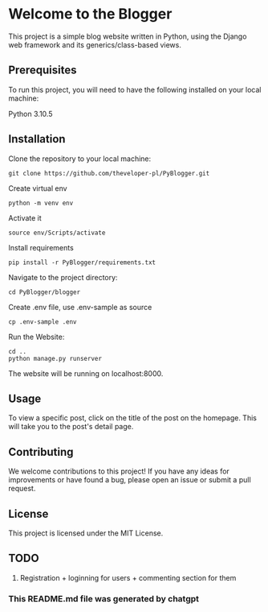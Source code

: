 # Welcome to the Blogger
This project is a simple blog website written in Python, using the Django web framework and its generics/class-based views.

## Prerequisites
To run this project, you will need to have the following installed on your local machine:

Python 3.10.5

## Installation


Clone the repository to your local machine:
```
git clone https://github.com/theveloper-pl/PyBlogger.git
```

Create virtual env
```
python -m venv env
```

Activate it
```
source env/Scripts/activate
```

Install requirements
```
pip install -r PyBlogger/requirements.txt
```

Navigate to the project directory:
```
cd PyBlogger/blogger
```

Create .env file, use .env-sample as source
```
cp .env-sample .env
```

Run the Website:
```
cd ..
python manage.py runserver
```

The website will be running on localhost:8000.

## Usage
To view a specific post, click on the title of the post on the homepage. This will take you to the post's detail page.

## Contributing
We welcome contributions to this project! If you have any ideas for improvements or have found a bug, please open an issue or submit a pull request.

## License
This project is licensed under the MIT License.


## TODO
1. Registration + loginning for users + commenting section for them

### This README.md file was generated by chatgpt
